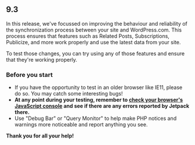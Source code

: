 ## 9.3

In this release, we've focussed on improving the behaviour and reliability of the synchronization process between your site and WordPress.com. This process ensures that features such as Related Posts, Subscriptions, Publicize, and more work properly and use the latest data from your site.

To test those changes, you can try using any of those features and ensure that they're working properly.

### Before you start

- If you have the opportunity to test in an older browser like IE11, please do so. You may catch some interesting bugs!
- **At any point during your testing, remember to [check your browser's JavaScript console](https://codex.wordpress.org/Using_Your_Browser_to_Diagnose_JavaScript_Errors#Step_3:_Diagnosis) and see if there are any errors reported by Jetpack there.**
- Use "Debug Bar" or "Query Monitor" to help make PHP notices and warnings more noticeable and report anything you see.



**Thank you for all your help!**
